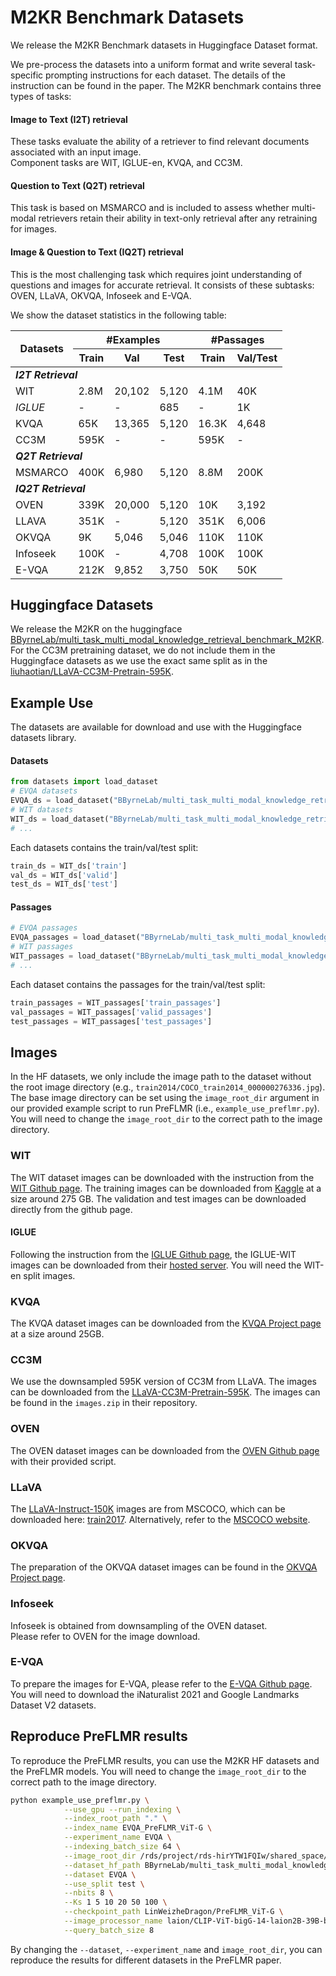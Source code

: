# M2KR Benchmark Datasets
We release the M2KR Benchmark datasets in Huggingface Dataset format.

We pre-process the datasets into a uniform format and write several task-specific prompting instructions for each dataset. The details of the instruction can be found in the paper. The M2KR benchmark contains three types of tasks:
#### Image to Text (I2T) retrieval
These tasks evaluate the ability of a retriever to find relevant documents associated with an input image.   
Component tasks are WIT, IGLUE-en, KVQA, and CC3M.  

#### Question to Text (Q2T) retrieval
This task is based on MSMARCO and is included to assess whether multi-modal retrievers retain their ability in text-only retrieval after any retraining for images. 

#### Image & Question to Text (IQ2T) retrieval
This is the most challenging task which requires joint understanding of questions and images for accurate retrieval.  It consists of these subtasks:  
OVEN, LLaVA, OKVQA, Infoseek and E-VQA.

We show the dataset statistics in the following table:

<table>
    <thead>
        <tr>
            <th rowspan="2">Datasets</th>
            <th colspan="3">#Examples</th>
            <th colspan="2">#Passages</th>
        </tr>
        <tr>
            <th>Train</th>
            <th>Val</th>
            <th>Test</th>
            <th>Train</th>
            <th>Val/Test</th>
        </tr>
    </thead>
    <tbody>
        <tr>
            <td colspan="6"><b><i>I2T Retrieval</i></b></td>
        </tr>
        <tr>
            <td>WIT</td>
            <td>2.8M</td>
            <td>20,102</td>
            <td>5,120</td>
            <td>4.1M</td>
            <td>40K</td>
        </tr>
        <tr>
            <td><i>IGLUE</i></td>
            <td>-</td>
            <td>-</td>
            <td>685</td>
            <td>-</td>
            <td>1K</td>
        </tr>
        <tr>
            <td>KVQA</td>
            <td>65K</td>
            <td>13,365</td>
            <td>5,120</td>
            <td>16.3K</td>
            <td>4,648</td>
        </tr>
        <tr>
            <td>CC3M</td>
            <td>595K</td>
            <td>-</td>
            <td>-</td>
            <td>595K</td>
            <td>-</td>
        </tr>
        <tr>
            <td colspan="6"><b><i>Q2T Retrieval</i></b></td>
        </tr>
        <tr>
            <td>MSMARCO</td>
            <td>400K</td>
            <td>6,980</td>
            <td>5,120</td>
            <td>8.8M</td>
            <td>200K</td>
        </tr>
        <tr>
            <td colspan="6"><b><i>IQ2T Retrieval</i></b></td>
        </tr>
        <tr>
            <td>OVEN</td>
            <td>339K</td>
            <td>20,000</td>
            <td>5,120</td>
            <td>10K</td>
            <td>3,192</td>
        </tr>
        <tr>
            <td>LLAVA</td>
            <td>351K</td>
            <td>-</td>
            <td>5,120</td>
            <td>351K</td>
            <td>6,006</td>
        </tr>
        <tr>
            <td>OKVQA</td>
            <td>9K</td>
            <td>5,046</td>
            <td>5,046</td>
            <td>110K</td>
            <td>110K</td>
        </tr>
        <tr>
            <td>Infoseek</td>
            <td>100K</td>
            <td>-</td>
            <td>4,708</td>
            <td>100K</td>
            <td>100K</td>
        </tr>
        <tr>
            <td>E-VQA</td>
            <td>212K</td>
            <td>9,852</td>
            <td>3,750</td>
            <td>50K</td>
            <td>50K</td>
        </tr>
    </tbody>
</table>



## Huggingface Datasets 
We release the M2KR on the huggingface [BByrneLab/multi_task_multi_modal_knowledge_retrieval_benchmark_M2KR](https://huggingface.co/datasets/BByrneLab/multi_task_multi_modal_knowledge_retrieval_benchmark_M2KR). 
For the CC3M pretraining dataset, we do not include them in the Huggingface datasets as we use the exact same split as in the [liuhaotian/LLaVA-CC3M-Pretrain-595K](https://huggingface.co/datasets/liuhaotian/LLaVA-CC3M-Pretrain-595K).  

## Example Use
The datasets are available for download and use with the Huggingface datasets library. 


#### Datasets
```python
from datasets import load_dataset
# EVQA datasets
EVQA_ds = load_dataset("BByrneLab/multi_task_multi_modal_knowledge_retrieval_benchmark_M2KR", "EVQA_data")
# WIT datasets
WIT_ds = load_dataset("BByrneLab/multi_task_multi_modal_knowledge_retrieval_benchmark_M2KR", "WIT_data")
# ...
``` 
Each datasets contains the train/val/test split:
```python
train_ds = WIT_ds['train']
val_ds = WIT_ds['valid']
test_ds = WIT_ds['test']
```
#### Passages
```python
# EVQA passages
EVQA_passages = load_dataset("BByrneLab/multi_task_multi_modal_knowledge_retrieval_benchmark_M2KR", "EVQA_passages")
# WIT passages
WIT_passages = load_dataset("BByrneLab/multi_task_multi_modal_knowledge_retrieval_benchmark_M2KR", "WIT_passages")
# ...
```
Each dataset contains the passages for the train/val/test split:
```python
train_passages = WIT_passages['train_passages']
val_passages = WIT_passages['valid_passages']
test_passages = WIT_passages['test_passages']
```

## Images
In the HF datasets, we only include the image path to the dataset without the root image directory (e.g., `train2014/COCO_train2014_000000276336.jpg`). The base image directory can be set using the `image_root_dir` argument in our provided example script to run PreFLMR (i.e., `example_use_preflmr.py`). You will need to change the `image_root_dir` to the correct path to the image directory.
### WIT 
The WIT dataset images can be downloaded with the instruction from the [WIT Github page](https://github.com/google-research-datasets/wit/blob/main/DATA.md). The training images can be downloaded from [Kaggle](https://www.kaggle.com/competitions/wikipedia-image-caption/data) at a size around 275 GB. The validation and test images can be downloaded directly from the github page.
#### IGLUE
Following the instruction from the [IGLUE Github page](https://github.com/e-bug/iglue/tree/main/datasets), the IGLUE-WIT images can be downloaded from their [hosted server](https://sid.erda.dk/sharelink/CwTySJlPdB). You will need the WIT-en split images.   
### KVQA
The KVQA dataset images can be downloaded from the [KVQA Project page](https://malllabiisc.github.io/resources/kvqa/) at a size around 25GB.
### CC3M 
We use the downsampled 595K version of CC3M from LLaVA. The images can be downloaded from the [LLaVA-CC3M-Pretrain-595K](https://huggingface.co/datasets/liuhaotian/LLaVA-CC3M-Pretrain-595K/tree/main). The images can be found in the `images.zip` in their repository.
### OVEN
The OVEN dataset images can be downloaded from the [OVEN Github page](https://github.com/edchengg/oven_eval/tree/main/image_downloads) with their provided script.
### LLaVA
The [LLaVA-Instruct-150K](https://huggingface.co/datasets/liuhaotian/LLaVA-Instruct-150K) images are from MSCOCO, which can be downloaded here: [train2017](http://images.cocodataset.org/zips/train2017.zip). Alternatively, refer to the [MSCOCO website](https://cocodataset.org/#home).
### OKVQA
The preparation of the OKVQA dataset images can be found in the [OKVQA Project page](https://okvqa.allenai.org/download.html).
### Infoseek
Infoseek is obtained from downsampling of the OVEN dataset.  
Please refer to OVEN for the image download.
### E-VQA
To prepare the images for E-VQA, please refer to the [E-VQA Github page](https://github.com/google-research/google-research/tree/master/encyclopedic_vqa). You will need to download the iNaturalist 2021 and Google Landmarks Dataset V2 datasets. 



## Reproduce PreFLMR results
To reproduce the PreFLMR results, you can use the M2KR HF datasets and the PreFLMR models. You will need to change the `image_root_dir` to the correct path to the image directory.
```bash
python example_use_preflmr.py \
            --use_gpu --run_indexing \
            --index_root_path "." \
            --index_name EVQA_PreFLMR_ViT-G \
            --experiment_name EVQA \
            --indexing_batch_size 64 \
            --image_root_dir /rds/project/rds-hirYTW1FQIw/shared_space/vqa_data/KBVQA_data/EVQA/eval_image/ \
            --dataset_hf_path BByrneLab/multi_task_multi_modal_knowledge_retrieval_benchmark_M2KR \
            --dataset EVQA \
            --use_split test \
            --nbits 8 \
            --Ks 1 5 10 20 50 100 \
            --checkpoint_path LinWeizheDragon/PreFLMR_ViT-G \
            --image_processor_name laion/CLIP-ViT-bigG-14-laion2B-39B-b160k \
            --query_batch_size 8 
```
By changing the `--dataset`, `--experiment_name` and `image_root_dir`, you can reproduce the results for different datasets in the PreFLMR paper.

